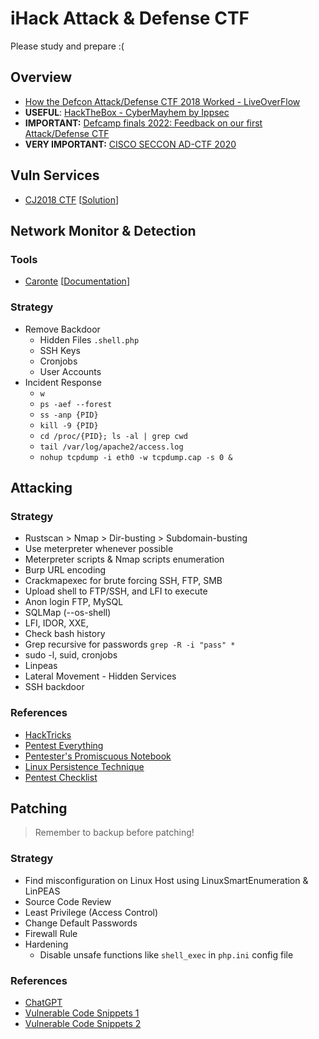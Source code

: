 # iHack Attack & Defense CTF
Please study and prepare :(

## Overview
- [How the Defcon Attack/Defense CTF 2018 Worked - LiveOverFlow](https://www.youtube.com/watch?v=RkaLyji9pNs)
- **USEFUL**: [HackTheBox - CyberMayhem by Ippsec](https://www.youtube.com/watch?v=o42dgCOBkRk)
- **IMPORTANT:** [Defcamp finals 2022: Feedback on our first Attack/Defense CTF](https://www.riskinsight-wavestone.com/en/2022/11/defcamp-finals-2022-feedback-on-our-first-attack-defense-ctf/)
- **VERY IMPORTANT:** [CISCO SECCON AD-CTF 2020](https://medium.com/csictf/cisco-seccon-2020-ad-ctf-2614b27f387a)

## Vuln Services
- [CJ2018 CTF](https://github.com/farisv/CJ2018-Final-CTF) [[Solution](https://rhamaa.github.io/post/2018/10/17/Cyber-Jawara-2018-Final-Web-Exploitation/)]

## Network Monitor & Detection
### Tools
- [Caronte](https://github.com/eciavatta/caronte) [[Documentation](https://app.swaggerhub.com/apis-docs/eciavatta/caronte/WIP#/)]

### Strategy

- Remove Backdoor
  - Hidden Files `.shell.php`
  - SSH Keys
  - Cronjobs
  - User Accounts
- Incident Response
  - `w`
  - `ps -aef --forest`
  - `ss -anp {PID}`   
  - `kill -9 {PID}`
  - `cd /proc/{PID}; ls -al | grep cwd`
  - `tail /var/log/apache2/access.log`
  - `nohup tcpdump -i eth0 -w tcpdump.cap -s 0 &`

## Attacking

### Strategy
- Rustscan > Nmap > Dir-busting > Subdomain-busting
- Use meterpreter whenever possible
- Meterpreter scripts & Nmap scripts enumeration
- Burp URL encoding
- Crackmapexec for brute forcing SSH, FTP, SMB
- Upload shell to FTP/SSH, and LFI to execute
- Anon login FTP, MySQL
- SQLMap (--os-shell)
- LFI, IDOR, XXE, 
- Check bash history
- Grep recursive for passwords `grep -R -i "pass" *`
- sudo -l, suid, cronjobs
- Linpeas
- Lateral Movement - Hidden Services
- SSH backdoor

### References
- [HackTricks](https://book.hacktricks.xyz/welcome/readme)
- [Pentest Everything](https://viperone.gitbook.io/pentest-everything/)
- [Pentester's Promiscuous Notebook](https://ppn.snovvcrash.rocks/)
- [Linux Persistence Technique](https://www.linode.com/docs/guides/linux-red-team-persistence-techniques/)
- [Pentest Checklist](https://systemweakness.com/basic-pentesting-cheat-sheet-c43e1647c753)

## Patching
> Remember to backup before patching!

### Strategy
- Find misconfiguration on Linux Host using LinuxSmartEnumeration & LinPEAS
- Source Code Review
- Least Privilege (Access Control)
- Change Default Passwords
- Firewall Rule
- Hardening
  - Disable unsafe functions like `shell_exec` in `php.ini` config file

### References
- [ChatGPT](https://chat.openai.com/chat)
- [Vulnerable Code Snippets 1](https://github.com/snoopysecurity/Vulnerable-Code-Snippets)
- [Vulnerable Code Snippets 2](https://github.com/yeswehack/vulnerable-code-snippets)
